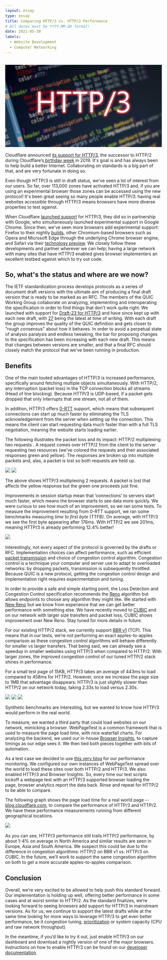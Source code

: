 ```yaml
---
layout: essay
type: essay
title: Comparing HTTP/3 vs. HTTP/2 Performance
# All dates must be YYYY-MM-DD format!
date: 2021-05-30
labels:
  - Website Development
  - Computer Networking
---
```


<br /><img class="ui image" src="../images/http3.jpg">

Cloudflare announced <a href="https://blog.cloudflare.com/http3-the-past-present-and-future/">its support for HTTP/3</a>, the successor to HTTP/2 during Cloudflare’s<a href="https://blog.cloudflare.com/birthday-week-2019/"> birthday week</a> in 2019. It's goal is and has always been to help build a better Internet. Collaborating on standards is a big part of that, and are very fortunate in doing so.

Even though HTTP/3 is still in draft status, we've seen a lot of interest from our users. So far, over 113,000 zones have activated HTTP/3 and, if you are using an experimental browser those zones can be accessed using the new protocol! It's been great seeing so many people enable HTTP/3: having real websites accessible through HTTP/3 means browsers have more diverse properties to test against.

When Cloudflare <a href="https://blog.cloudflare.com/http3-the-past-present-and-future/">launched support</a> for HTTP/3, they did so in partnership with Google, who simultaneously launched experimental support in Google Chrome. Since then, we've seen more browsers add experimental support: Firefox to their nightly <a href="https://bugzilla.mozilla.org/show_bug.cgi?id=1581637">builds</a>, other Chromium-based browsers such as Opera and Microsoft Edge through the underlying Chrome browser engine, and Safari via their <a href="https://developer.apple.com/safari/technology-preview/release-notes/">technology preview</a>. We closely follow these developments and partner wherever we can help; having a large network with many sites that have HTTP/3 enabled gives browser implementers an excellent testbed against which to try out code.

## So, what's the status and where are we now?

The IETF standardization process develops protocols as a series of document draft versions with the ultimate aim of producing a final draft version that is ready to be marked as an RFC. The members of the QUIC Working Group collaborate on analyzing, implementing and interoperating the specification in order to find things that don't work quite right. We launched with support for <a href="https://tools.ietf.org/html/draft-ietf-quic-http-23">Draft-23 for HTTP/3</a> and have since kept up with each new draft, with <a href="https://tools.ietf.org/html/draft-ietf-quic-http-27">27</a> being the latest at time of writing. With each draft the group improves the quality of the QUIC definition and gets closer to "rough consensus" about how it behaves. In order to avoid a perpetual state of analysis paralysis and endless tweaking, the bar for proposing changes to the specification has been increasing with each new draft. This means that changes between versions are smaller, and that a final RFC should closely match the protocol that we've been running in production.

## Benefits

One of the main touted advantages of HTTP/3 is increased performance, specifically around fetching multiple objects simultaneously. With HTTP/2, any interruption (packet loss) in the TCP connection blocks all streams (Head of line blocking). Because HTTP/3 is UDP-based, if a packet gets dropped that only interrupts that one stream, not all of them.

In addition, HTTP/3 offers <a href="https://blog.cloudflare.com/even-faster-connection-establishment-with-quic-0-rtt-resumption/">0-RTT</a> support, which means that subsequent connections can start up much faster by eliminating the TLS acknowledgement from the server when setting up the connection. This means the client can start requesting data much faster than with a full TLS negotiation, meaning the website starts loading earlier.

The following illustrates the packet loss and its impact: HTTP/2 multiplexing two requests . A request comes over HTTP/2 from the client to the server requesting two resources (we’ve colored the requests and their associated responses green and yellow). The responses are broken up into multiple packets and, alas, a packet is lost so both requests are held up.

<img src="https://blog.cloudflare.com/content/images/2020/04/image1-1.gif" class="ui image">
<img src="https://blog.cloudflare.com/content/images/2020/04/image4-1.gif" class="ui image">

The above shows HTTP/3 multiplexing 2 requests. A packet is lost that affects the yellow response but the green one proceeds just fine.

Improvements in session startup mean that ‘connections’ to servers start much faster, which means the browser starts to see data more quickly. We were curious to see how much of an improvement, so we ran some tests. To measure the improvement resulting from 0-RTT support, we ran some benchmarks measuring <em>time to first byte</em> (TTFB). On average, with HTTP/3 we see the first byte appearing after 176ms. With HTTP/2 we see 201ms, meaning HTTP/3 is already performing 12.4% better!

<img src="https://blog.cloudflare.com/content/images/2020/04/image5-6.png" class="ui image">

Interestingly, not every aspect of the protocol is governed by the drafts or RFC. Implementation choices can affect performance, such as efficient <a href="https://blog.cloudflare.com/accelerating-udp-packet-transmission-for-quic/">packet transmission</a> and choice of congestion control algorithm. Congestion control is a technique your computer and server use to adapt to overloaded networks: by dropping packets, transmission is subsequently throttled. Because QUIC is a new protocol, getting the congestion control design and implementation right requires experimentation and tuning.

In order to provide a safe and simple starting point, the Loss Detection and Congestion Control specification recommends the <a href="https://en.wikipedia.org/wiki/TCP_congestion_control#TCP_Tahoe_and_Reno">Reno</a> algorithm but allows endpoints to choose any algorithm they might like.  We started with <a href="https://en.wikipedia.org/wiki/TCP_congestion_control#TCP_New_Reno">New Reno</a> but we know from experience that we can get better performance with something else. We have recently moved to <a href="https://en.wikipedia.org/wiki/CUBIC_TCP">CUBIC</a> and on our network with larger size transfers and packet loss, CUBIC shows improvement over New Reno. Stay tuned for more details in future.

For our existing HTTP/2 stack, we currently support <a href="https://github.com/google/bbr">BBR v1</a> (TCP). This means that in our tests, we’re not performing an exact apples-to-apples comparison as these congestion control algorithms will behave differently for smaller vs larger transfers. That being said, we can already see a speedup in smaller websites using HTTP/3 when compared to HTTP/2. With larger zones, the improved congestion control of our tuned HTTP/2 stack shines in performance.

For a small test page of 15KB, HTTP/3 takes an average of 443ms to load compared to 458ms for HTTP/2. However, once we increase the page size to 1MB that advantage disappears: HTTP/3 is just slightly slower than HTTP/2 on our network today, taking 2.33s to load versus 2.30s. 

<img src="https://blog.cloudflare.com/content/images/2020/04/image2-11.png" class="ui image">

<img src="https://blog.cloudflare.com/content/images/2020/04/image6-4.png" class="ui image">

<img src="https://blog.cloudflare.com/content/images/2020/04/image3-11.png" class="ui image">

Synthetic benchmarks are interesting, but we wanted to know how HTTP/3 would perform in the real world.

To measure, we wanted a third party that could load websites on our network, mimicking a browser. WebPageTest is a common framework that is used to measure the page load time, with nice waterfall charts. For analyzing the backend, we used our in-house <a href="https://support.cloudflare.com/hc/en-us/articles/360033929991-Cloudflare-Browser-Insights">Browser Insights</a>, to capture timings as our edge sees it. We then tied both pieces together with bits of automation.

As a test case we decided to use <a href="https://blog.cloudflare.com/">this very blog</a> for our performance monitoring. We configured our own instances of WebPageTest spread over the world to load these sites over both HTTP/2 and HTTP/3. We also enabled HTTP/3 and Browser Insights. So, every time our test scripts kickoff a webpage test with an HTTP/3 supported browser loading the page, browser analytics report the data back. Rinse and repeat for HTTP/2 to be able to compare.

The following graph shows the page load time for a real world page -- <a href="https://blog.cloudflare.com/">blog.cloudflare.com</a>, to compare the performance of HTTP/3 and HTTP/2. We have these performance measurements running from different geographical locations.

<img src="https://blog.cloudflare.com/content/images/2020/04/image7-5.png" class="ui image">

As you can see, HTTP/3 performance still trails HTTP/2 performance, by about 1-4% on average in North America and similar results are seen in Europe, Asia and South America. We suspect this could be due to the difference in congestion algorithms: HTTP/2 on BBR v1 vs. HTTP/3 on CUBIC. In the future, we’ll work to support the same congestion algorithm on both to get a more accurate apples-to-apples comparison.

## Conclusion

Overall, we’re very excited to be allowed to help push this standard forward. Our implementation is holding up well, offering better performance in some cases and at worst similar to HTTP/2. As the standard finalizes, we’re looking forward to seeing browsers add support for HTTP/3 in mainstream versions. As for us, we continue to support the latest drafts while at the same time looking for more ways to leverage HTTP/3 to get even better performance, be it congestion tuning, <a href="https://blog.cloudflare.com/adopting-a-new-approach-to-http-prioritization/">prioritization</a> or system capacity (CPU and raw network throughput).

In the meantime, if you’d like to try it out, just enable HTTP/3 on our dashboard and download a nightly version of one of the major browsers. Instructions on how to enable HTTP/3 can be found on our <a href="https://developers.cloudflare.com/http3/intro/">developer documentation</a>.

<!--

## Isolated Streams

HTTP/2 introduced multiplexing, which is useful, because it allows transfer­ring of multiple streams over a single connection. But when one of those streams lost a single packet, the whole connection prevents progress on all its streams. It’s a limitation of TCP which wasn't intended to use multiple streams. Therefore HTTP/3 introduced whole new stack on the top of UDP. A lost packet affects only the stream in that packet. Other streams can continue to progress.

## Persistent Connection

Running long running connections will be finally possible when your device is mobile.

## NAT Rebinding

In the IPv4 world, a single IP address can have multiple web­servers behind it. The problem is that when you establish a connection the second web­server behind the NAT, the first connection will time­out because the source port of your IP address has changed.

QUIC will establish only one connection to NAT and endpoints will be responsible for identifying connections. This concept is called connection ID.

## Connection Migration

Currently, when the device switches from LTE network to Wi-Fi, the old connection is lost, and new connection must be established. HTTP/3 will offer a migration of the connections to different IP address.

## Backward Compatibility

The approach is like HSTS mechanism. First, the browser establishes the connection in HTTP 1.1 or HTTP/2 protocol. Second, the server responds with Alt-Svc header. Third, the browser will switch to QUIC and use it in the future.

## Privacy

Privacy is a compromise between usability and security. The bar of security rising.

## Always Encrypted

TLS 1.3 encryption is mandatory. Yes, the second at­tempt. Let's see if it won't be removed for “performance” reasons.

## Deflecting Reflection

Reflection attacks are based on spoofing victim’s IP address after being compromised. QUIC protocol defines an explicit source-address verification mechanism.

<br />

-->
